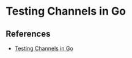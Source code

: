 # Testing Channels in Go

## References

* [Testing Channels in Go](https://www.timothyomargheim.com/posts/testing-channels-in-go/)